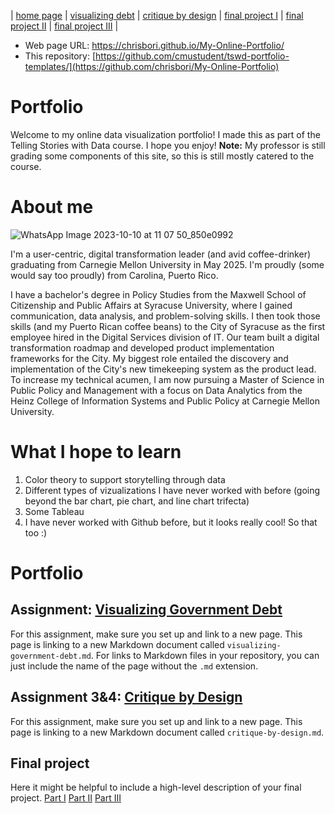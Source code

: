 | [home page](https://chrisbori.github.io/My-Online-Portfolio/) | [visualizing debt](https://chrisbori.github.io/My-Online-Portfolio/visualizing-government-debt) | [critique by design](https://chrisbori.github.io/My-Online-Portfolio/critique-by-design) | [final project I](https://chrisbori.github.io/My-Online-Portfolio/final-project-part-one) | [final project II](https://chrisbori.github.io/My-Online-Portfolio/final-project-part-two) | [final project III](https://chrisbori.github.io/My-Online-Portfolio/final-project-part-three) |

- Web page URL: https://chrisbori.github.io/My-Online-Portfolio/
- This repository: [https://github.com/cmustudent/tswd-portfolio-templates/](https://github.com/chrisbori/My-Online-Portfolio)

# Portfolio
Welcome to my online data visualization portfolio! I made this as part of the Telling Stories with Data course. I hope you enjoy!
**Note:** My professor is still grading some components of this site, so this is still mostly catered to the course. 

# About me

![WhatsApp Image 2023-10-10 at 11 07 50_850e0992](https://github.com/chrisbori/My-Online-Portfolio/assets/157328962/1df218ab-08d0-47a3-9d8e-660c06ea722b)

I'm a user-centric, digital transformation leader (and avid coffee-drinker) graduating from Carnegie Mellon University in May 2025. I'm proudly (some would say too proudly) from Carolina, Puerto Rico. 

I have a bachelor's degree in Policy Studies from the Maxwell School of Citizenship and Public Affairs at Syracuse University, where I gained communication, data analysis, and problem-solving skills. I then took those skills (and my Puerto Rican coffee beans) to the City of Syracuse as the first employee hired in the Digital Services division of IT. Our team built a digital transformation roadmap and developed product implementation frameworks for the City. My biggest role entailed the discovery and implementation of the City's new timekeeping system as the product lead. To increase my technical acumen, I am now pursuing a Master of Science in Public Policy and Management with a focus on Data Analytics from the Heinz College of Information Systems and Public Policy at Carnegie Mellon University. 

# What I hope to learn

1. Color theory to support storytelling through data
2. Different types of vizualizations I have never worked with before (going beyond the bar chart, pie chart, and line chart trifecta)
3. Some Tableau
4. I have never worked with Github before, but it looks really cool! So that too :)

# Portfolio

## Assignment: [Visualizing Government Debt](visualizing-government-debt)
For this assignment, make sure you set up and link to a new page.  This page is linking to a new Markdown document called `visualizing-government-debt.md`.  For links to Markdown files in your repository, you can just include the name of the page without the `.md` extension. 

## Assignment 3&4: [Critique by Design](critique-by-design)
For this assignment, make sure you set up and link to a new page.  This page is linking to a new Markdown document called `critique-by-design.md`.  

## Final project
Here it might be helpful to include a high-level description of your final project. 
[Part I](https://chrisbori.github.io/My-Online-Portfolio/final-project-part-one)
[Part II](https://chrisbori.github.io/My-Online-Portfolio/final-project-part-two)
[Part III](https://chrisbori.github.io/My-Online-Portfolio/final-project-part-three) 
